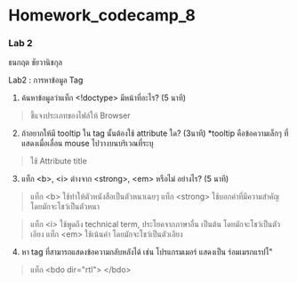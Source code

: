 # Homework_codecamp_8
### Lab 2
ธนกฤต ชัยวานิชกุล

   Lab2 : การหาข้อมูล Tag
   1. ค้นหาข้อมูลว่าแท็ก <!doctype> มีหน้าที่อะไร? (5 นาที)
   > ชี้แจงประเภทของไฟล์ให้ Browser

   2. ถ้าอยากให้มี tooltip ใน tag นั้นต้องใช้ attribute ใด? (3นาที)
       *tooltip คือข้อความเล็กๆ ที่แสดงเมื่อเลื่อน mouse ไปวางบนบริเวณที่ระบุ
   > ใช้ Attribute title

   3. แท็ก \<b>, \<i> ต่างจาก \<strong>, \<em> หรือไม่ อย่างไร? (5 นาที)
   > แท็ก \<b> ใช้ทำให้ตัวหนังสือเป็นตัวหนาเฉยๆ แท็ก \<strong> ใช้บอกคำที่มีความสำคัญโดยมักจะโชว์เป็นตัวหนา
   
   > แท็ก \<i> ใช้พูดถึง technical term, ประโยคจากภาษาอื่น เป็นต้น โดยมักจะโชว์เป็นตัวเอียง แท็ก \<em> ใช้เน้นคำ โดยมักจะโชว์เป็นตัวเอียง


   4. หา tag ที่สามารถแสดงข้อความกลับหลังได้
       เช่น โปรแกรมเมอร์ แสดงเป็น ร์อมเมรกแรปโ"
   > แท็ก \<bdo dir="rtl"> \</bdo>
